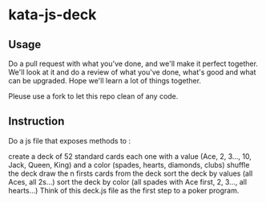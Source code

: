 # kata-js-deck

## Usage

Do a pull request with what you've done, and we'll make it perfect together. We'll look at it and do a review of what you've done, what's good and what can be upgraded. Hope we'll learn a lot of things together.

Pleuse use a fork to let this repo clean of any code.

## Instruction

Do a js file that exposes methods to :

create a deck of 52 standard cards each one with a value (Ace, 2, 3..., 10, Jack, Queen, King) and a color (spades, hearts, diamonds, clubs)
shuffle the deck
draw the n firsts cards from the deck
sort the deck by values (all Aces, all 2s...)
sort the deck by color (all spades with Ace first, 2, 3..., all hearts...)
Think of this deck.js file as the first step to a poker program.
